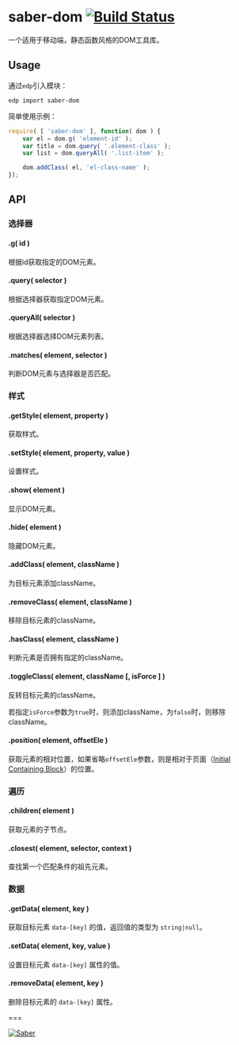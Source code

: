 saber-dom [![Build Status](https://travis-ci.org/ecomfe/saber-dom.png)](https://travis-ci.org/ecomfe/saber-dom)
===

一个适用于移动端，静态函数风格的DOM工具库。

Usage
---

通过`edp`引入模块：

    edp import saber-dom

简单使用示例：

```javascript
require( [ 'saber-dom' ], function( dom ) {
    var el = dom.g( 'element-id' );
    var title = dom.query( '.element-class' );
    var list = dom.queryAll( '.list-item' );

    dom.addClass( el, 'el-class-name' );
});
```

API
---

### 选择器

#### .g( id )

根据id获取指定的DOM元素。

#### .query( selector )

根据选择器获取指定DOM元素。

#### .queryAll( selector )

根据选择器选择DOM元素列表。

#### .matches( element, selector )

判断DOM元素与选择器是否匹配。

### 样式

#### .getStyle( element, property )

获取样式。

#### .setStyle( element, property, value )

设置样式。

#### .show( element )

显示DOM元素。

#### .hide( element )

隐藏DOM元素。

#### .addClass( element, className )

为目标元素添加className。

#### .removeClass( element, className )

移除目标元素的className。

#### .hasClass( element, className )

判断元素是否拥有指定的className。

#### .toggleClass( element, className [, isForce ] )

反转目标元素的className。

若指定`isForce`参数为`true`时，则添加className，为`false`时，则移除className。

#### .position( element, offsetEle )

获取元素的相对位置，如果省略`offsetEle`参数，则是相对于页面（[Initial Containing Block](http://www.w3.org/TR/CSS2/visudet.html)）的位置。

### 遍历

#### .children( element )

获取元素的子节点。

#### .closest( element, selector, context )

查找第一个匹配条件的祖先元素。

### 数据

#### .getData( element, key )

获取目标元素 `data-[key]` 的值，返回值的类型为 `string|null`。

#### .setData( element, key, value )

设置目标元素 `data-[key]` 属性的值。

#### .removeData( element, key )

删除目标元素的 `data-[key]` 属性。

===

[![Saber](https://f.cloud.github.com/assets/157338/1485433/aeb5c72a-4714-11e3-87ae-7ef8ae66e605.png)](http://ecomfe.github.io/saber/)
